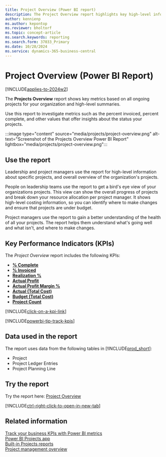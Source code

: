 ```yaml
---
title: Project Overview (Power BI report)
description: The Project Overview report highlights key high-level information about your organization's project activity.
author: kennienp
ms.author: kepontop
ms.reviewer: bholtorf
ms.topic: concept-article
ms.search.keywords: reporting
ms.search.form: 37033_Primary
ms.date: 10/28/2024
ms.service: dynamics-365-business-central
---
```


# Project Overview (Power BI Report)

[!INCLUDE[applies-to-2024w2](includes/applies-to-2024w2.md)]

The **Projects Overview** report shows key metrics based on all ongoing projects for your organization and high-level summaries.

Use this report to investigate metrics such as the percent invoiced, percent complete, and other values that offer insights about the status your projects.

:::image type="content" source="media/projects/project-overview.png" alt-text="Screenshot of the Projects Overview Power BI Report" lightbox="media/projects/project-overview.png":::

## Use the report

Leadership and project managers use the report for high-level information about specific projects, and overall overview of the organization's projects.

People on leadership teams use the report to get a bird's eye view of your organizations projects. This view can show the overall progress of projects and break down your resource allocation per project manager. It shows high-level costing information, so you can identify where to make changes and ensure that projects are under budget.

Project managers use the report to gain a better understanding of the health of all your projects. The report helps them understand what's going well and what isn't, and where to make changes.


## Key Performance Indicators (KPIs)

The *Project Overview* report includes the following KPIs:

- [**% Complete**](projects-powerbi-kpis.md#-complete)
- [**% Invoiced**](projects-powerbi-kpis.md#-invoiced)
- [**Realization %**](projects-powerbi-kpis.md#realization-)
- [**Actual Profit**](projects-powerbi-kpis.md#actual-profit)
- [**Actual Profit Margin %**](projects-powerbi-kpis.md#actual-profit-margin-)
- [**Actual (Total Cost)**](projects-powerbi-kpis.md#actual-total-cost)
- [**Budget (Total Cost)**](projects-powerbi-kpis.md#budget-total-cost)
- [**Project Count**](projects-powerbi-kpis.md#project-count)

[!INCLUDE[click-on-a-kpi-link](includes/click-on-a-kpi-link.md)] 

[!INCLUDE[powerbi-tip-track-kpis](includes/powerbi-tip-track-kpis.md)]

## Data used in the report

The report uses data from the following tables in [!INCLUDE[prod_short](includes/prod_short.md)]:

- Project
- Project Ledger Entries
- Project Planning Line

## Try the report

Try the report here: [Project Overview](https://businesscentral.dynamics.com?page=37033)

[!INCLUDE[ctrl-right-click-to-open-in-new-tab](includes/ctrl-right-click-to-open-in-new-tab.md)]

## Related information

[Track your business KPIs with Power BI metrics](track-kpis-with-power-bi-metrics.md)  
[Power BI Projects app](projects-powerbi-app.md)  
[Built-in Projects reports](project-reports.md)  
[Project management overview](projects-manage-projects.md)
